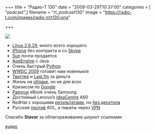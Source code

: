 +++
title = "Радио-Т 130"
date = "2009-03-29T10:37:00"
categories = [ "podcast",]
filename = "rt_podcast130"
image = "https://radio-t.com/images/radio-t/rt130.png"

+++

![](https://radio-t.com/images/radio-t/rt130.png)

- [Linux 2.6.29](http://www.opennet.ru/opennews/art.shtml?num=20897), много всего хорошего
- [iPhone](http://www.engadget.com/2009/03/27/iphone-3g-finally-available-contract-free/) без контракта и со [Skype](http://gigaom.com/2009/03/26/skype-for-iphone-to-be-released-next-week/)
- [Sun](http://www.linux.org.ru/view-message.jsp?msgid=3587460) почти продается
- [AppEngine](http://www.techcrunch.com/2009/03/26/get-ready-for-java-on-appengine/) с Java
- Очень быстрый [Python](http://tech.slashdot.org/article.pl?sid=09/03/27/1934256&from=rss)
- [WWDC 2009](http://business.compulenta.ru/414042/) готовит нам новенькое
- [Твиттер](http://webplanet.ru/news/service/2009/03/27/twitter_commercial.html) и [Last.fm](http://habrahabr.ru/blogs/social_networks/55489/) за деньги
- Жизнь на [облаке](http://www.elasticvapor.com/2009/03/introducing-open-cloud-manifesto.html), но не для всех
- Кризисом по [Google](http://business.compulenta.ru/414036/)
- [Papyrus](http://www.mobile-review.com/fullnews/main/2009/March/25.shtml#23604) eBook очень Samsung
- Достойный Lenovo’s [IdeaCentre](http://www.engadget.com/2009/03/25/lenovos-ideacentre-a600-now-available-to-order-should-ship-soo/) A60
- RedHat с хорошими [результатами](http://www.opennet.ru/opennews/art.shtml?num=20950), но [без десктопа](http://www.opennet.ru/opennews/art.shtml?num=20937)
- Русские [против](http://webplanet.ru/news/soft/2009/03/25/mdc.html) AOL, а пираты через [VPN](http://www.crunchgear.com/2009/03/24/the-pirate-bay-to-launch-vpn-service-to-keep-prying-eyes-away-from-your-torrenting/)

Спасибо **Stavor** за облагораживание шоунот ссылками


[аудио](https://cdn.radio-t.com/rt_podcast130.mp3)
<audio src="https://cdn.radio-t.com/rt_podcast130.mp3" preload="none"></audio>
